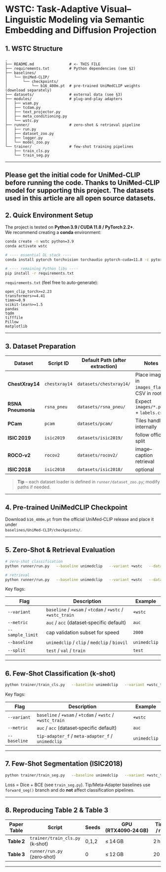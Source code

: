 # WSTC: Task‑Adaptive Visual–Linguistic Modeling via Semantic Embedding and Diffusion Projection

[//]: # (---)

## 1. WSTC Structure

```text
.
├── README.md                # <- THIS FILE
├── requirements.txt         # Python dependencies (see §2)
├── baselines/
│   └── UniMed-CLIP/
│       └── checkpoints/
│           └── b16_400m.pt  # pre‑trained UniMedCLIP weights (download separately)
├── datasets/                # external data (see §3)
├── modules/                 # plug‑and‑play adapters
│   ├── wsam.py
│   ├── tcdam.py
│   ├── text_projector.py
│   ├── meta_conditioning.py
│   └── wstc.py
├── runner/                  # zero‑shot & retrieval pipeline
│   ├── run.py
│   ├── dataset_zoo.py
│   ├── logger.py
│   └── model_zoo.py
└── trainer/                 # few‑shot training pipelines
    ├── train_cls.py
    └── train_seg.py
```
---
Please get the initial code for UniMed-CLIP before running the code. Thanks to UniMed-CLIP model for supporting this project.
The datasets used in this article are all open source datasets.
---

## 2. Quick Environment Setup

The project is tested on **Python 3.9 / CUDA 11.8 / PyTorch 2.2+**.  
We recommend creating a **conda** environment:

```bash
conda create -n wstc python=3.9
conda activate wstc

# ---- essential DL stack ----
conda install pytorch torchvision torchaudio pytorch-cuda=11.8 -c pytorch -c nvidia

# ---- remaining Python libs ----
pip install -r requirements.txt
```

`requirements.txt` (feel free to auto‑generate):

```
open_clip_torch>=2.23
transformers>=4.41
timm>=0.9
scikit-learn>=1.5
pandas
tqdm
tifffile
Pillow
matplotlib
```

---

## 3. Dataset Preparation

| Dataset            | Script ID     | Default Path (after extraction) | Notes |
|--------------------|---------------|---------------------------------|-------|
| **ChestXray14**    | `chestxray14` | `datasets/chestxray14/`         | Place images in `images_flat/`, CSV in root |
| **RSNA Pneumonia** | `rsna_pneu`   | `datasets/rsna_pneu/`           | Expect `images/*.png` + `labels.csv` |
| **PCam**           | `pcam`        | `datasets/pcam/`                | Tiles handled internally |
| **ISIC 2019**      | `isic2019`    | `datasets/isic2019/`            | follow official split |
| **ROCO‑v2**        | `rocov2`      | `datasets/rocov2/`              | image–caption retrieval |
| **ISIC 2018**      | `isic2018`    | `datasets/isic2018/`          | optional |

> **Tip** – each dataset loader is defined in `runner/dataset_zoo.py`; modify paths if needed.

---

## 4. Pre‑trained UniMedCLIP Checkpoint

Download `b16_400m.pt` from the official UniMed‑CLIP release and place it under  
`baselines/UniMed-CLIP/checkpoints/`.

---

## 5. Zero‑Shot & Retrieval Evaluation

```bash
# zero‑shot classification
python runner/run.py   --baseline unimedclip   --variant +wstc   --dataset chestxray14   --batch_size 64   --split test --seed 3 --metric acc --sample_limit 2000 --tau 1.3

# retrieval
python runner/run.py   --baseline unimedclip   --variant +wstc   --dataset rocov2 
```
Key flags:

| Flag             | Description                                               | Example      |
|------------------|-----------------------------------------------------------|--------------|
| `--variant`      | `baseline` / `+wsam` / `+tcdam` / `+wstc` / `+wstc_train` | `+wstc`      |
| `--metric`       | `auc` / `acc` (dataset‑specific default)                  | `auc`        |
| `--sample_limit` | cap validation subset for speed                           | `2000`       |
| `--baseline`     | `unimedclip` / `clip` / `medclip` / `biovil`              | `unimedclip` |
| `--split`        | `test` / `val` / `train`                                  | `test`       |


---

## 6. Few‑Shot Classification (k‑shot)

```bash
python trainer/train_cls.py   --baseline unimedclip   --variant +wstc_train   --dataset chestxray14   --kshot 5   --epochs 20   --batch_size 32
```

Key flags:

| Flag             | Description                                               | Example      |
|------------------|-----------------------------------------------------------|--------------|
| `--variant`      | `baseline` / `+wsam` / `+tcdam` / `+wstc` / `+wstc_train` | `+wstc`      |
| `--metric`       | `auc` / `acc` (dataset‑specific default)                  | `auc`        |
| `--baseline`     | `tip-adapter_f` / `meta-adapter_f` / `unimedclip`         | `unimedclip` |

---

## 7. Few‑Shot Segmentation (ISIC2018)

```bash
python trainer/train_seg.py   --baseline unimedclip   --variant +wstc_train   --dataset isic2018   --epochs 50   --batch_size 32
```

Loss = Dice + BCE (see `train_seg.py`).  Tip/Meta‑Adapter baselines use `forward_seg()` branch and do **not** affect classification pipelines.

---

## 8. Reproducing Table 2 & Table 3

| Paper Table  | Script                           | Seeds | GPU (RTX4090‑24 GB) | Time / run |
|--------------|----------------------------------|-------|---------------------|------------|
| **Table 2**  | `trainer/train_cls.py` (k‑shot)  | 0,1,2 | ≤ 14 GB             | 2 h        |
| **Table 3**  | `runner/run.py` (zero‑shot)      | 0     | ≤ 12 GB             | 20 min     |

---

